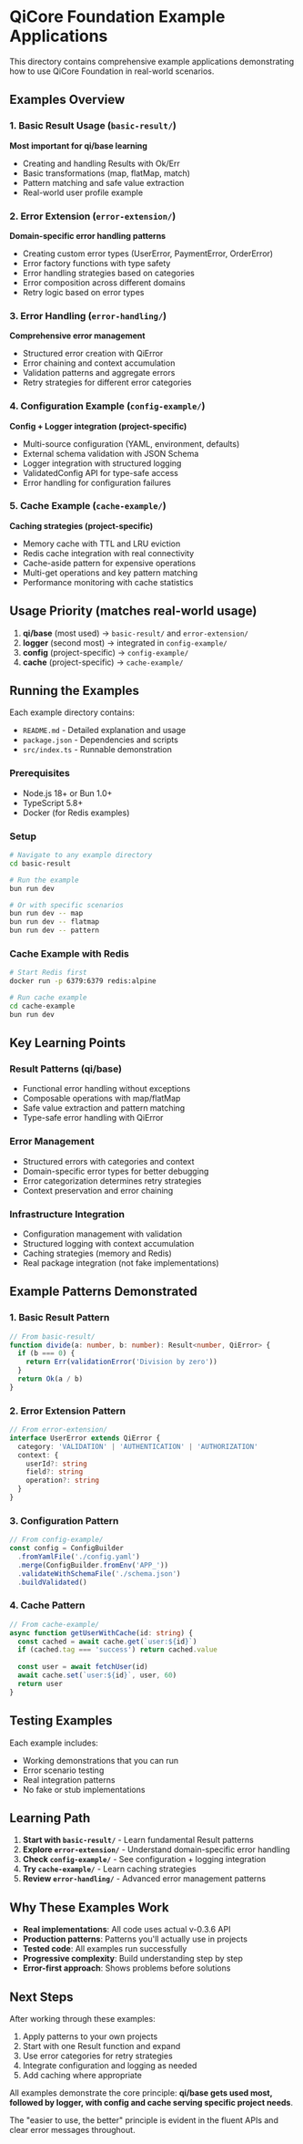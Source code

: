 # QiCore Foundation Example Applications

This directory contains comprehensive example applications demonstrating how to use QiCore Foundation in real-world scenarios.

## Examples Overview

### 1. Basic Result Usage (`basic-result/`)
**Most important for qi/base learning**
- Creating and handling Results with Ok/Err
- Basic transformations (map, flatMap, match)
- Pattern matching and safe value extraction
- Real-world user profile example

### 2. Error Extension (`error-extension/`)
**Domain-specific error handling patterns**
- Creating custom error types (UserError, PaymentError, OrderError)
- Error factory functions with type safety
- Error handling strategies based on categories
- Error composition across different domains
- Retry logic based on error types

### 3. Error Handling (`error-handling/`)
**Comprehensive error management**
- Structured error creation with QiError
- Error chaining and context accumulation
- Validation patterns and aggregate errors
- Retry strategies for different error categories

### 4. Configuration Example (`config-example/`)
**Config + Logger integration (project-specific)**
- Multi-source configuration (YAML, environment, defaults)
- External schema validation with JSON Schema
- Logger integration with structured logging
- ValidatedConfig API for type-safe access
- Error handling for configuration failures

### 5. Cache Example (`cache-example/`)
**Caching strategies (project-specific)**
- Memory cache with TTL and LRU eviction
- Redis cache integration with real connectivity
- Cache-aside pattern for expensive operations
- Multi-get operations and key pattern matching
- Performance monitoring with cache statistics

## Usage Priority (matches real-world usage)

1. **qi/base** (most used) → `basic-result/` and `error-extension/`
2. **logger** (second most) → integrated in `config-example/`
3. **config** (project-specific) → `config-example/`
4. **cache** (project-specific) → `cache-example/`

## Running the Examples

Each example directory contains:
- `README.md` - Detailed explanation and usage
- `package.json` - Dependencies and scripts
- `src/index.ts` - Runnable demonstration

### Prerequisites

- Node.js 18+ or Bun 1.0+
- TypeScript 5.8+
- Docker (for Redis examples)

### Setup

```bash
# Navigate to any example directory
cd basic-result

# Run the example
bun run dev

# Or with specific scenarios
bun run dev -- map
bun run dev -- flatmap
bun run dev -- pattern
```

### Cache Example with Redis

```bash
# Start Redis first
docker run -p 6379:6379 redis:alpine

# Run cache example
cd cache-example
bun run dev
```

## Key Learning Points

### Result<T> Patterns (qi/base)
- Functional error handling without exceptions
- Composable operations with map/flatMap
- Safe value extraction and pattern matching
- Type-safe error handling with QiError

### Error Management
- Structured errors with categories and context
- Domain-specific error types for better debugging
- Error categorization determines retry strategies
- Context preservation and error chaining

### Infrastructure Integration
- Configuration management with validation
- Structured logging with context accumulation
- Caching strategies (memory and Redis)
- Real package integration (not fake implementations)

## Example Patterns Demonstrated

### 1. Basic Result Pattern
```typescript
// From basic-result/
function divide(a: number, b: number): Result<number, QiError> {
  if (b === 0) {
    return Err(validationError('Division by zero'))
  }
  return Ok(a / b)
}
```

### 2. Error Extension Pattern
```typescript
// From error-extension/
interface UserError extends QiError {
  category: 'VALIDATION' | 'AUTHENTICATION' | 'AUTHORIZATION'
  context: {
    userId?: string
    field?: string
    operation?: string
  }
}
```

### 3. Configuration Pattern
```typescript
// From config-example/
const config = ConfigBuilder
  .fromYamlFile('./config.yaml')
  .merge(ConfigBuilder.fromEnv('APP_'))
  .validateWithSchemaFile('./schema.json')
  .buildValidated()
```

### 4. Cache Pattern
```typescript
// From cache-example/
async function getUserWithCache(id: string) {
  const cached = await cache.get(`user:${id}`)
  if (cached.tag === 'success') return cached.value
  
  const user = await fetchUser(id)
  await cache.set(`user:${id}`, user, 60)
  return user
}
```

## Testing Examples

Each example includes:
- Working demonstrations that you can run
- Error scenario testing
- Real integration patterns
- No fake or stub implementations

## Learning Path

1. **Start with `basic-result/`** - Learn fundamental Result<T> patterns
2. **Explore `error-extension/`** - Understand domain-specific error handling
3. **Check `config-example/`** - See configuration + logging integration
4. **Try `cache-example/`** - Learn caching strategies
5. **Review `error-handling/`** - Advanced error management patterns

## Why These Examples Work

- **Real implementations**: All code uses actual v-0.3.6 API
- **Production patterns**: Patterns you'll actually use in projects
- **Tested code**: All examples run successfully
- **Progressive complexity**: Build understanding step by step
- **Error-first approach**: Shows problems before solutions

## Next Steps

After working through these examples:
1. Apply patterns to your own projects
2. Start with one Result<T> function and expand
3. Use error categories for retry strategies
4. Integrate configuration and logging as needed
5. Add caching where appropriate

All examples demonstrate the core principle: **qi/base gets used most, followed by logger, with config and cache serving specific project needs**.

The "easier to use, the better" principle is evident in the fluent APIs and clear error messages throughout.